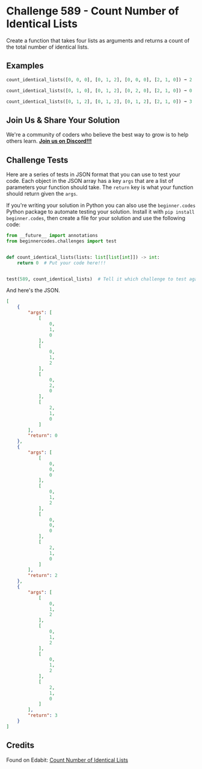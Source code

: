 # Challenge 589 - Count Number of Identical Lists

Create a function that takes four lists as arguments and returns a count of the total number of identical lists.

## Examples
```python
count_identical_lists([0, 0, 0], [0, 1, 2], [0, 0, 0], [2, 1, 0]) ➞ 2

count_identical_lists([0, 1, 0], [0, 1, 2], [0, 2, 0], [2, 1, 0]) ➞ 0

count_identical_lists([0, 1, 2], [0, 1, 2], [0, 1, 2], [2, 1, 0]) ➞ 3
```
## Join Us & Share Your Solution

We're a community of coders who believe the best way to grow is to help others learn. **[Join us on Discord!!!](https://discord.gg/sfHykntuGy)**

## Challenge Tests

Here are a series of tests in JSON format that you can use to test your code. Each object in the JSON array has a key `args` that are a list of parameters your function should take. The `return` key is what your function should return given the `args`. 

If you're writing your solution in Python you can also use the `beginner.codes` Python package to automate testing your solution. Install it with `pip install beginner.codes`, then create a file for your solution and use the following code:
```python
from __future__ import annotations
from beginnercodes.challenges import test


def count_identical_lists(lists: list[list[int]]) -> int:
    return 0  # Put your code here!!!


test(589, count_identical_lists)  # Tell it which challenge to test against
```
And here's the JSON.
```json
[
    {
        "args": [
            [
                0,
                1,
                0
            ],
            [
                0,
                1,
                2
            ],
            [
                0,
                2,
                0
            ],
            [
                2,
                1,
                0
            ]
        ],
        "return": 0
    },
    {
        "args": [
            [
                0,
                0,
                0
            ],
            [
                0,
                1,
                2
            ],
            [
                0,
                0,
                0
            ],
            [
                2,
                1,
                0
            ]
        ],
        "return": 2
    },
    {
        "args": [
            [
                0,
                1,
                2
            ],
            [
                0,
                1,
                2
            ],
            [
                0,
                1,
                2
            ],
            [
                2,
                1,
                0
            ]
        ],
        "return": 3
    }
]
```
## Credits

Found on Edabit: [Count Number of Identical Lists](https://edabit.com/challenge/QugwmQ8WH6x4oqMD9)
